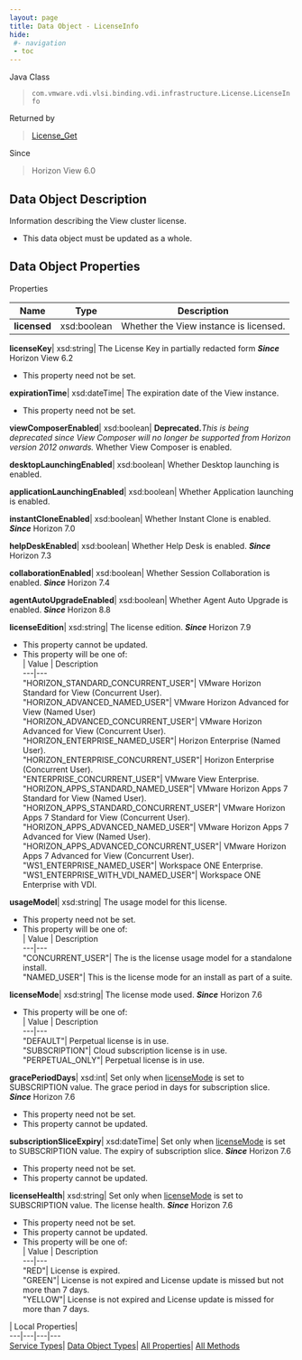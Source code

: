 ```yaml
---
layout: page
title: Data Object - LicenseInfo
hide:
 #- navigation
 - toc
---
```






Java Class  
> `com.vmware.vdi.vlsi.binding.vdi.infrastructure.License.LicenseInfo`

Returned by  
> [License_Get](vdi.infrastructure.License.md#get)

Since  
> Horizon View 6.0


## Data Object Description 

Information describing the View cluster license. 

  * This data object must be updated as a whole.



## Data Object Properties

Properties

Name |  Type |  Description   
---|---|---  
**licensed**|  xsd:boolean|  Whether the View instance is licensed.   
  
**licenseKey**|  xsd:string|  The License Key in partially redacted form  **_Since_** Horizon View 6.2  


 * This property need not be set.

  
**expirationTime**|  xsd:dateTime|  The expiration date of the View instance.   


 * This property need not be set.

  
**viewComposerEnabled**|  xsd:boolean| **Deprecated.**_This is being deprecated since View Composer will no longer be supported from Horizon version 2012 onwards._ Whether View Composer is enabled.   
  
**desktopLaunchingEnabled**|  xsd:boolean|  Whether Desktop launching is enabled.   
  
**applicationLaunchingEnabled**|  xsd:boolean|  Whether Application launching is enabled.   
  
**instantCloneEnabled**|  xsd:boolean|  Whether Instant Clone is enabled.  **_Since_** Horizon 7.0  
  
**helpDeskEnabled**|  xsd:boolean|  Whether Help Desk is enabled.  **_Since_** Horizon 7.3  
  
**collaborationEnabled**|  xsd:boolean|  Whether Session Collaboration is enabled.  **_Since_** Horizon 7.4  
  
**agentAutoUpgradeEnabled**|  xsd:boolean|  Whether Agent Auto Upgrade is enabled.  **_Since_** Horizon 8.8  
  
**licenseEdition**|  xsd:string|  The license edition.  **_Since_** Horizon 7.9  


 * This property cannot be updated.
  * This property will be one of:  
|  Value |  Description   
---|---  
"HORIZON_STANDARD_CONCURRENT_USER"| VMware Horizon Standard for View (Concurrent User).  
"HORIZON_ADVANCED_NAMED_USER"| VMware Horizon Advanced for View (Named User)  
"HORIZON_ADVANCED_CONCURRENT_USER"| VMware Horizon Advanced for View (Concurrent User).  
"HORIZON_ENTERPRISE_NAMED_USER"| Horizon Enterprise (Named User).  
"HORIZON_ENTERPRISE_CONCURRENT_USER"| Horizon Enterprise (Concurrent User).  
"ENTERPRISE_CONCURRENT_USER"| VMware View Enterprise.  
"HORIZON_APPS_STANDARD_NAMED_USER"| VMware Horizon Apps 7 Standard for View (Named User).  
"HORIZON_APPS_STANDARD_CONCURRENT_USER"| VMware Horizon Apps 7 Standard for View (Concurrent User).  
"HORIZON_APPS_ADVANCED_NAMED_USER"| VMware Horizon Apps 7 Advanced for View (Named User).  
"HORIZON_APPS_ADVANCED_CONCURRENT_USER"| VMware Horizon Apps 7 Advanced for View (Concurrent User).  
"WS1_ENTERPRISE_NAMED_USER"| Workspace ONE Enterprise.  
"WS1_ENTERPRISE_WITH_VDI_NAMED_USER"| Workspace ONE Enterprise with VDI.  

  
**usageModel**|  xsd:string|  The usage model for this license.   


 * This property need not be set.
  * This property will be one of:  
|  Value |  Description   
---|---  
"CONCURRENT_USER"| The is the license usage model for a standalone install.  
"NAMED_USER"| This is the license mode for an install as part of a suite.  

  
**licenseMode**|  xsd:string|  The license mode used.  **_Since_** Horizon 7.6  


  * This property will be one of:  
|  Value |  Description   
---|---  
"DEFAULT"| Perpetual license is in use.  
"SUBSCRIPTION"| Cloud subscription license is in use.  
"PERPETUAL_ONLY"| Perpetual license is in use.  

  
**gracePeriodDays**|  xsd:int|  Set only when [licenseMode](vdi.infrastructure.License.LicenseInfo.md#licenseMode) is set to SUBSCRIPTION value. The grace period in days for subscription slice.  **_Since_** Horizon 7.6  


 * This property need not be set.
 * This property cannot be updated.

  
**subscriptionSliceExpiry**|  xsd:dateTime|  Set only when [licenseMode](vdi.infrastructure.License.LicenseInfo.md#licenseMode) is set to SUBSCRIPTION value. The expiry of subscription slice.  **_Since_** Horizon 7.6  


 * This property need not be set.
 * This property cannot be updated.

  
**licenseHealth**|  xsd:string|  Set only when [licenseMode](vdi.infrastructure.License.LicenseInfo.md#licenseMode) is set to SUBSCRIPTION value. The license health.  **_Since_** Horizon 7.6  


 * This property need not be set.
 * This property cannot be updated.
  * This property will be one of:  
|  Value |  Description   
---|---  
"RED"| License is expired.  
"GREEN"| License is not expired and License update is missed but not more than 7 days.  
"YELLOW"| License is not expired and License update is missed for more than 7 days.  

  
  
  
 | Local Properties|   
---|---|---|---  
[Service Types](index-mo_types.md)| [Data Object Types](index-do_types.md)| [All Properties](index-properties.md)| [All Methods](index-methods.md)  
  
  
